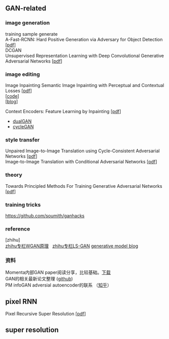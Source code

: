 ## GAN-related 
### image generation
training sample generate  
A-Fast-RCNN: Hard Positive Generation via Adversary for Object Detection [[pdf](https://arxiv.org/abs/1704.03414)]  
DCGAN  
Unsupervised Representation Learning with Deep Convolutional Generative Adversarial Networks [[pdf](https://arxiv.org/abs/1511.06434)]  

### image editing
Image Inpainting
Semantic Image Inpainting with Perceptual and Contextual Losses [[pdf](https://arxiv.org/abs/1607.07539)]  
[[code](https://github.com/bamos/dcgan-completion.tensorflow)]  
[[blog](http://chuansong.me/n/510191742178)]  

Context Encoders: Feature Learning by Inpainting [[pdf](https://arxiv.org/abs/1604.07379)]  
- [dualGAN](https://github.com/duxingren14/DualGAN)  
- [cycleGAN](https://github.com/junyanz/CycleGAN)  

### style transfer
Unpaired Image-to-Image Translation using Cycle-Consistent Adversarial Networks [[pdf](https://arxiv.org/abs/1703.10593)]  
Image-to-Image Translation with Conditional Adversarial Networks [[pdf](https://arxiv.org/abs/1611.07004)]  

### theory  
Towards Principled Methods For Training Generative Adversarial Networks  [[pdf](https://arxiv.org/pdf/1701.04862.pdf)]  

### training tricks
https://github.com/soumith/ganhacks

### reference  
[zhihu]  
[zhihu专栏WGAN原理](https://zhuanlan.zhihu.com/p/25071913)         
[zhihu专栏LS-GAN](https://zhuanlan.zhihu.com/p/25204020?group_id=818602658100305920) 
[generative model blog](http://www.inference.vc/)

### 资料
Momenta内部GAN paper阅读分享，比较基础。[下载](https://pan.baidu.com/s/1dFKfTtR)  
GAN的相关最新论文整理 ([github](https://github.com/zhangqianhui/AdversarialNetsPapers))  
PM infoGAN adversial autoencoder的联系 （[知乎](https://zhuanlan.zhihu.com/p/27159510)）

## pixel RNN  
Pixel Recursive Super Resolution [[pdf](https://arxiv.org/abs/1702.00783)]


## super resolution  

